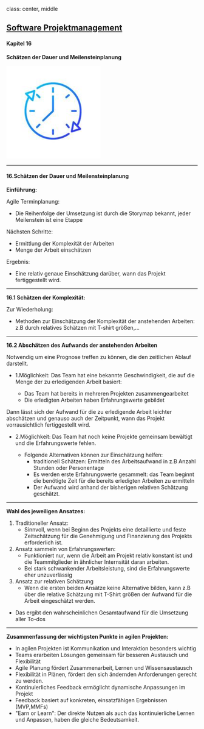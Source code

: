 class: center, middle

## [Software Projektmanagement](index.html)

#### Kapitel 16
**Schätzen der Dauer und Meilensteinplanung**

![](media/kapitel11bis16/dauer.PNG)


---

#### 16.Schätzen der Dauer und Meilensteinplanung

**Einführung:**

Agile Terminplanung:

- Die Reihenfolge der Umsetzung ist durch die Storymap bekannt, jeder Meilenstein ist eine Etappe

Nächsten Schritte:
- Ermittlung der Komplexität der Arbeiten
- Menge der Arbeit einschätzen

Ergebnis:
- Eine relativ genaue Einschätzung darüber, wann das Projekt fertiggestellt wird.

---

**16.1 Schätzen der Komplexität:**

Zur Wiederholung:
- Methoden zur Einschätzung der Komplexität der anstehenden Arbeiten:
    z.B durch relatives Schätzen mit T-shirt größen,...

---

**16.2 Abschätzen des Aufwands der anstehenden Arbeiten**

Notwendig um eine Prognose treffen zu können, die den zeitlichen Ablauf darstellt.

- 1.Möglichkeit: Das Team hat eine bekannte Geschwindigkeit, die auf die Menge der zu erledigenden Arbeit basiert:

   - Das Team hat bereits in mehreren Projekten zusammengearbeitet
   - Die erledigten Arbeiten haben Erfahrungswerte gebildet

Dann lässt sich der Aufwand für die zu erledigende Arbeit leichter abschätzen und genauso auch der Zeitpunkt, wann das Projekt vorrausichtlich fertiggestellt wird.

- 2.Möglichkeit: Das Team hat noch keine Projekte gemeinsam bewältigt und die Erfahrungswerte fehlen.

   - Folgende Alternativen können zur Einschätzung helfen:
     - traditionell Schätzen: Ermitteln des Arbeitsaufwand in z.B Anzahl Stunden oder Personentage
     - Es werden erste Erfahrungswerte gesammelt: das Team beginnt die benötigte Zeit für die bereits erledigten Arbeiten zu ermitteln
     - Der Aufwand wird anhand der bisherigen relativen Schätzung geschätzt.
    
---

**Wahl des jeweiligen Ansatzes:**

1. Traditioneller Ansatz:
    - Sinnvoll, wenn bei Beginn des Projekts eine detaillierte und feste Zeitschätzung für die Genehmigung und Finanzierung des Projekts erforderlich ist.
2. Ansatz sammeln von Erfahrungswerten:
   - Funktioniert nur, wenn die Arbeit am Projekt relativ konstant ist und die Teammitglieder in ähnlicher Internsität daran arbeiten.
   - Bei stark schwankender Arbeitsleistung, sind die Erfahrungswerte eher unzuverlässig
3. Ansatz zur relativen Schätzung
   - Wenn die ersten beiden Ansätze keine Alternative bilden, kann z.B über die relative Schätzung mit T-Shirt größen der Aufwand für die Arbeit eingeschätzt werden.
  
- Das ergibt den wahrscheinlichen Gesamtaufwand für die Umsetzung aller To-dos

---

**Zusammenfassung der wichtigsten Punkte in agilen Projekten:**

- In agilen Projekten ist Kommunikation und Interaktion besonders wichtig
- Teams erarbeiten Lösungen gemeinsam für besseren Austausch und Flexibilität
- Agile Planung fördert Zusammenarbeit, Lernen und Wissensaustausch
- Flexibilität in Plänen, fördert den sich ändernden Anforderungen gerecht zu werden.
- Kontinuierliches Feedback ermöglicht dynamische Anpassungen im Projekt
- Feedback basiert auf konkreten, einsatzfähigen Ergebnissen (MVP,MMFs)
- "Earn or Learn": Der direkte Nutzen als auch das kontinuierliche Lernen und Anpassen, haben die gleiche Bedeutsamkeit.


